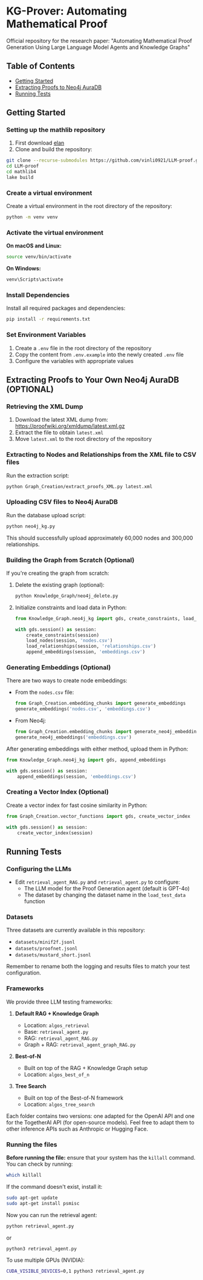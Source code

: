 # KG-Prover: Automating Mathematical Proof

Official repository for the research paper: "Automating Mathematical Proof Generation Using Large Language Model
Agents and Knowledge Graphs"

## Table of Contents
- [Getting Started](#getting-started)
- [Extracting Proofs to Neo4j AuraDB](#extracting-proofs-to-your-own-neo4j-auradb-optional)
- [Running Tests](#running-tests)

## Getting Started

### Setting up the mathlib repository
1. First download [elan](https://github.com/leanprover/elan)
2. Clone and build the repository:
```bash
git clone --recurse-submodules https://github.com/vinli0921/LLM-proof.git
cd LLM-proof
cd mathlib4
lake build
```

### Create a virtual environment
Create a virtual environment in the root directory of the repository:
```bash
python -m venv venv
```

### Activate the virtual environment

**On macOS and Linux:**
```bash
source venv/bin/activate
```

**On Windows:**
```bash
venv\Scripts\activate
```

### Install Dependencies
Install all required packages and dependencies:
```bash
pip install -r requirements.txt
```

### Set Environment Variables
1. Create a `.env` file in the root directory of the repository
2. Copy the content from `.env.example` into the newly created `.env` file
3. Configure the variables with appropriate values

## Extracting Proofs to Your Own Neo4j AuraDB (OPTIONAL)

### Retrieving the XML Dump
1. Download the latest XML dump from: https://proofwiki.org/xmldump/latest.xml.gz
2. Extract the file to obtain `latest.xml`
3. Move `latest.xml` to the root directory of the repository

### Extracting to Nodes and Relationships from the XML file to CSV files
Run the extraction script:
```bash
python Graph_Creation/extract_proofs_XML.py latest.xml
```

### Uploading CSV files to Neo4j AuraDB
Run the database upload script:
```bash
python neo4j_kg.py
```
This should successfully upload approximately 60,000 nodes and 300,000 relationships.

### Building the Graph from Scratch (Optional)
If you're creating the graph from scratch:

1. Delete the existing graph (optional):

   ```bash
   python Knowledge_Graph/neo4j_delete.py
   ```

2. Initialize constraints and load data in Python:

   ```python
   from Knowledge_Graph.neo4j_kg import gds, create_constraints, load_nodes, load_relationships, append_embeddings

   with gds.session() as session:
       create_constraints(session)
       load_nodes(session, 'nodes.csv')
       load_relationships(session, 'relationships.csv')
       append_embeddings(session, 'embeddings.csv')
   ```

### Generating Embeddings (Optional)
There are two ways to create node embeddings:

- From the `nodes.csv` file:

   ```python
   from Graph_Creation.embedding_chunks import generate_embeddings
   generate_embeddings('nodes.csv', 'embeddings.csv')
   ```

- From Neo4j:

   ```python
   from Graph_Creation.embedding_chunks import generate_neo4j_embeddings
   generate_neo4j_embeddings('embeddings.csv')
   ```

After generating embeddings with either method, upload them in Python:

```python
from Knowledge_Graph.neo4j_kg import gds, append_embeddings

with gds.session() as session:
    append_embeddings(session, 'embeddings.csv')
```

### Creating a Vector Index (Optional)
Create a vector index for fast cosine similarity in Python:

```python
from Graph_Creation.vector_functions import gds, create_vector_index

with gds.session() as session:
    create_vector_index(session)
```

## Running Tests

### Configuring the LLMs
- Edit `retrieval_agent_RAG.py` and `retrieval_agent.py` to configure:
  - The LLM model for the Proof Generation agent (default is GPT-4o)
  - The dataset by changing the dataset name in the `load_test_data` function

### Datasets
Three datasets are currently available in this repository:
- `datasets/minif2f.jsonl`
- `datasets/proofnet.jsonl`
- `datasets/mustard_short.jsonl`

Remember to rename both the logging and results files to match your test configuration.

### Frameworks
We provide three LLM testing frameworks:

1. **Default RAG + Knowledge Graph**
   - Location: `algos_retrieval`
   - Base: `retrieval_agent.py`
   - RAG: `retrieval_agent_RAG.py`
   - Graph + RAG: `retrieval_agent_graph_RAG.py`

2. **Best-of-N**
   - Built on top of the RAG + Knowledge Graph setup
   - Location: `algos_best_of_n`

3. **Tree Search**
   - Built on top of the Best-of-N framework
   - Location: `algos_tree_search`

Each folder contains two versions: one adapted for the OpenAI API and one for the TogetherAI API (for open-source models). Feel free to adapt them to other inference APIs such as Anthropic or Hugging Face.

### Running the files
**Before running the file:** ensure that your system has the `killall` command.
You can check by running:
```bash
which killall
```

If the command doesn't exist, install it:
```bash
sudo apt-get update
sudo apt-get install psmisc
```

Now you can run the retrieval agent:
```bash
python retrieval_agent.py
```
or
```bash
python3 retrieval_agent.py
```

To use multiple GPUs (NVIDIA):
```bash
CUDA_VISIBLE_DEVICES=0,1 python3 retrieval_agent.py
```
